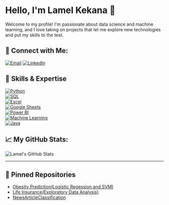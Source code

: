 # Hello, I'm Lamel Kekana 👋

Welcome to my profile! I'm passionate about data science and machine learning, and I love taking on projects that let me explore new technologies and put my skills to the test.

## 🔗 Connect with Me:
[![Email](https://img.shields.io/badge/Lamel466@gmail.com-D14836?style=flat&logo=gmail&logoColor=white)](mailto:Lamel466@gmail.com)
[![LinkedIn](https://img.shields.io/badge/LinkedIn-blue?style=flat&logo=linkedin)](www.linkedin.com/in/lamel-kekana-990932142) 

## 🚀 Skills & Expertise

[![Python](https://img.shields.io/badge/Python-3776AB?style=flat&logo=python&logoColor=white)](https://www.python.org/)  
[![SQL](https://img.shields.io/badge/SQL-4479A1?style=flat&logo=postgresql&logoColor=white)](https://www.postgresql.org/)  
[![Excel](https://img.shields.io/badge/Excel-217346?style=flat&logo=microsoft-excel&logoColor=white)](https://www.microsoft.com/en-us/microsoft-365/excel)  
[![Google Sheets](https://img.shields.io/badge/Google%20Sheets-34A853?style=flat&logo=google-sheets&logoColor=white)](https://www.google.com/sheets/about/)  
[![Power BI](https://img.shields.io/badge/PowerBI-F2C811?style=flat&logo=power-bi&logoColor=black)](https://powerbi.microsoft.com/)  
[![Machine Learning](https://img.shields.io/badge/Machine%20Learning-009688?style=flat&logo=scikitlearn&logoColor=white)](https://scikit-learn.org/)  
[![Java](https://img.shields.io/badge/Java-ED8B00?style=flat&logo=openjdk&logoColor=white)](https://www.java.com/)  


  
## 📈 My GitHub Stats:
![Lamel's GitHub Stats](https://github-readme-stats.vercel.app/api?username=lamelkekana&show_icons=true&hide_title=true)

---

## 📌 Pinned Repositories

- [Obesity Prediction(Logistic Regession and SVM)](https://github.com/lamelkekana/Obesity_Prediction)
- [Life Insurance(Exploratory Data Analysis)](https://github.com/lamelkekana/Life-Insurance-Exploratory-Data-Analysis)
- [NewsArticleClassification](https://github.com/lamelkekana/Team3_NewsArticleClassificationProject)
